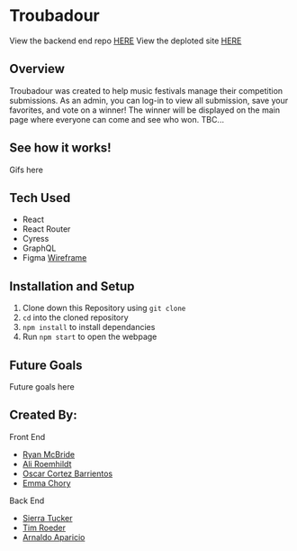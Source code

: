 # Troubadour

View the backend end repo [HERE](https://github.com/Troubadour-Project/troubadour_be)
View the deploted site [HERE](https://troubadour-fe.herokuapp.com/)

## Overview

Troubadour was created to help music festivals manage their competition submissions. As an admin, you can log-in to view all submission, save your favorites, and vote on a winner! The winner will be displayed on the main page where everyone can come and see who won.
TBC...

## See how it works!

Gifs here

## Tech Used

- React
- React Router
- Cyress
- GraphQL
- Figma [Wireframe](https://www.figma.com/file/vtwB7tDxUy7saAH08nMcDM/Capstone?node-id=0%3A1)

## Installation and Setup

1. Clone down this Repository using `git clone`
2. `cd` into the cloned repository
3. `npm install` to install dependancies
4. Run `npm start` to open the webpage

## Future Goals

Future goals here

## Created By:

Front End
- [Ryan McBride](https://github.com/mr-ryan12)
- [Ali Roemhildt](https://github.com/aliroemhildt)
- [Oscar Cortez Barrientos](https://github.com/oacortez)
- [Emma Chory](https://github.com/Echory)

Back End
- [Sierra Tucker](https://github.com/Sierra-T-9598)
- [Tim Roeder](https://github.com/tjroeder)
- [Arnaldo Aparicio](https://github.com/arnaldoaparicio)





